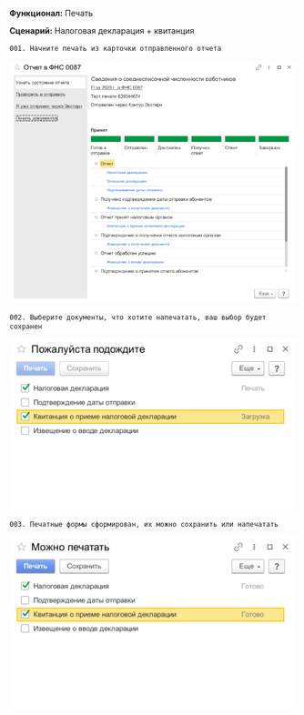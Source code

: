 **Функционал:** Печать


**Сценарий:** Налоговая декларация + квитанция

	001. Начните печать из карточки отправленного отчета
![](Печать/Печать_4_Налоговая_декларация__квитанци_001.png)

	002. Выберите документы, что хотите напечатать, ваш выбор будет сохранен
![](Печать/Печать_11_Налоговая_декларация__квитанци_002.png)

	003. Печатные формы сформирован, их можно сохранить или напечатать
![](Печать/Печать_13_Налоговая_декларация__квитанци_003.png)

